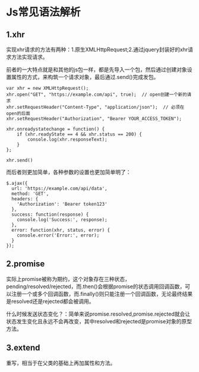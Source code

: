# Js常见语法解析

## 1.xhr

实现xhr请求的方法有两种：1.原生XMLHttpRequest;2.通过jquery封装好的xhr请求方法实现请求。

前者的一大特点就是和其他的js包一样，都是先导入一个包，然后通过创建对象设置属性的方式，来构筑一个请求对象，最后通过.send()完成发包。

```
var xhr = new XMLHttpRequest();
xhr.open("GET", "https://example.com/api", true);  // open创建一个新的请求
xhr.setRequestHeader("Content-Type", "application/json");  // 必须在open的后面
xhr.setRequestHeader("Authorization", "Bearer YOUR_ACCESS_TOKEN");

xhr.onreadystatechange = function() {
    if (xhr.readyState == 4 && xhr.status == 200) {
        console.log(xhr.responseText);
    }
};

xhr.send()
```

而后者则更加简单，各种参数的设置也更加简单明了：

```
$.ajax({
  url: 'https://example.com/api/data',
  method: 'GET',
  headers: {
    'Authorization': 'Bearer token123'
  },
  success: function(response) {
    console.log('Success:', response);
  },
  error: function(xhr, status, error) {
    console.error('Error:', error);
  }
});
```

## 2.promise

实际上promise被称为期约，这个对象存在三种状态，pending/resolved/rejected，而.then()会根据promise的状态调用回调函数，可以注册一个或多个回调函数，而.finally()则只能注册一个回调函数，无论最终结果是resolved还是rejected都会被调用。

什么时候发送状态变化？：简单来说promise.resolved,promise.rejected就会让状态发生变化且永远不会再改变，其中resolved和rejected是promise对象的原型方法。

## 3.extend

重写，相当于在父类的基础上再加属性和方法。